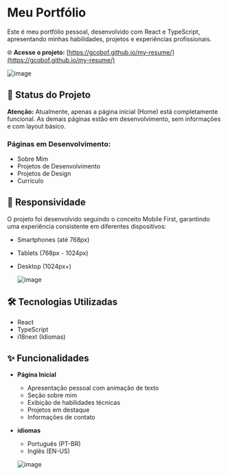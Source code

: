 # Meu Portfólio

Este é meu portfólio pessoal, desenvolvido com React e TypeScript, apresentando minhas habilidades, projetos e experiências profissionais.

🌐 **Acesse o projeto:** [https://gcobof.github.io/my-resume/](https://gcobof.github.io/my-resume/)

![image](https://github.com/user-attachments/assets/72784e3b-241c-45ca-8e79-0d0c38942278)

## 🚧 Status do Projeto

**Atenção:** Atualmente, apenas a página inicial (Home) está completamente funcional. As demais páginas estão em desenvolvimento, sem informações e com layout básico.

### Páginas em Desenvolvimento:
- Sobre Mim 
- Projetos de Desenvolvimento
- Projetos de Design
- Currículo


## 📱 Responsividade

O projeto foi desenvolvido seguindo o conceito Mobile First, garantindo uma experiência consistente em diferentes dispositivos:
- Smartphones (até 768px)
- Tablets (768px - 1024px)
- Desktop (1024px+)

  ![image](https://github.com/user-attachments/assets/a7512d2a-8a29-4161-84bf-12dc3f0231e8)


## 🛠 Tecnologias Utilizadas

- React
- TypeScript
- i18next (Idiomas)

## ✨ Funcionalidades

- **Página Inicial**
  - Apresentação pessoal com animação de texto
  - Seção sobre mim
  - Exibição de habilidades técnicas
  - Projetos em destaque
  - Informações de contato

- **idiomas**
  - Português (PT-BR)
  - Inglês (EN-US)
 
  ![image](https://github.com/user-attachments/assets/fa0cec57-9e43-46a6-8c09-38d818892088)
